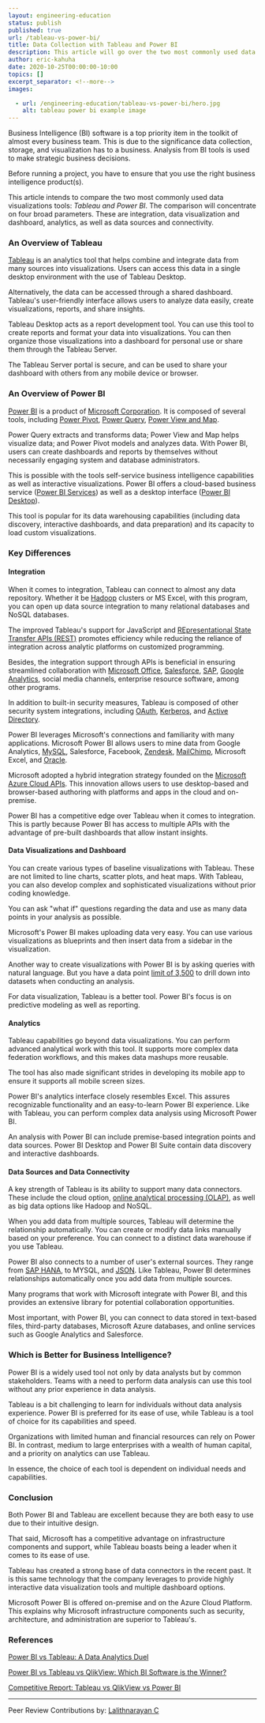 ```yaml
---
layout: engineering-education
status: publish
published: true
url: /tableau-vs-power-bi/
title: Data Collection with Tableau and Power BI
description: This article will go over the two most commonly used data visualizations tools, Tableau and Power BI.
author: eric-kahuha
date: 2020-10-25T00:00:00-10:00
topics: []
excerpt_separator: <!--more-->
images:

  - url: /engineering-education/tableau-vs-power-bi/hero.jpg
    alt: tableau power bi example image
---
```

Business Intelligence (BI) software is a top priority item in the toolkit of almost every business team. This is due to the significance data collection, storage, and visualization has to a business. Analysis from BI tools is used to make strategic business decisions.
<!--more-->
Before running a project, you have to ensure that you use the right business intelligence product(s).

This article intends to compare the two most commonly used data visualizations tools: *Tableau and Power BI*. The comparison will concentrate on four broad parameters. These are integration, data visualization and dashboard, analytics, as well as data sources and connectivity.

### An Overview of Tableau
[Tableau](https://www.tableau.com/) is an analytics tool that helps combine and integrate data from many sources into visualizations. Users can access this data in a single desktop environment with the use of Tableau Desktop.

Alternatively, the data can be accessed through a shared dashboard. Tableau's user-friendly interface allows users to analyze data easily, create visualizations, reports, and share insights.

Tableau Desktop acts as a report development tool. You can use this tool to create reports and format your data into visualizations. You can then organize those visualizations into a dashboard for personal use or share them through the Tableau Server.

The Tableau Server portal is secure, and can be used to share your dashboard with others from any mobile device or browser.

### An Overview of Power BI
[Power BI](https://powerbi.microsoft.com/en-us/) is a product of [Microsoft Corporation](https://www.microsoft.com/). It is composed of several tools, including [Power Pivot](https://support.microsoft.com/en-us/office/power-pivot-powerful-data-analysis-and-data-modeling-in-excel-a9c2c6e2-cc49-4976-a7d7-40896795d045), [Power Query](https://docs.microsoft.com/en-us/power-query/power-query-what-is-power-query), [Power View and Map](https://support.microsoft.com/en-us/office/maps-in-power-view-8a9b2af3-a055-4131-a327-85cc835271f7).

Power Query extracts and transforms data; Power View and Map helps visualize data; and Power Pivot models and analyzes data. With Power BI, users can create dashboards and reports by themselves without necessarily engaging system and database administrators.

This is possible with the tools self-service business intelligence capabilities as well as interactive visualizations. Power BI offers a cloud-based business service ([Power BI Services](https://powerbi.microsoft.com/en-us/blog/tag/power-bi-service/)) as well as a desktop interface ([Power BI Desktop](https://powerbi.microsoft.com/en-us/desktop/)).

This tool is popular for its data warehousing capabilities (including data discovery, interactive dashboards, and data preparation) and its capacity to load custom visualizations.

### Key Differences
#### Integration
When it comes to integration, Tableau can connect to almost any data repository. Whether it be [Hadoop](https://hadoop.apache.org/) clusters or MS Excel, with this program, you can open up data source integration to many relational databases and NoSQL databases.

The improved Tableau's support for JavaScript and [REpresentational State Transfer APIs (REST)](https://restfulapi.net/) promotes efficiency while reducing the reliance of integration across analytic platforms on customized programming.

Besides, the integration support through APIs is beneficial in ensuring streamlined collaboration with [Microsoft Office](https://www.office.com/), [Salesforce](https://www.salesforce.com/), [SAP](https://news.sap.com/what-is-sap/), [Google Analytics](https://analytics.google.com/analytics/web/), social media channels, enterprise resource software, among other programs.

In addition to built-in security measures, Tableau is composed of other security system integrations, including [OAuth](https://oauth.net/), [Kerberos](https://web.mit.edu/kerberos/), and [Active Directory](https://docs.microsoft.com/en-us/windows-server/identity/ad-ds/get-started/virtual-dc/active-directory-domain-services-overview).

Power BI leverages Microsoft's connections and familiarity with many applications. Microsoft Power BI allows users to mine data from Google Analytics, [MySQL](https://www.mysql.com/), Salesforce, Facebook, [Zendesk](https://www.zendesk.com/), [MailChimp](https://mailchimp.com/), Microsoft Excel, and [Oracle](https://www.oracle.com/index.html).

Microsoft adopted a hybrid integration strategy founded on the [Microsoft Azure Cloud APIs](https://azure.microsoft.com/en-us/services/api-management/). This innovation allows users to use desktop-based and browser-based authoring with platforms and apps in the cloud and on-premise.

Power BI has a competitive edge over Tableau when it comes to integration. This is partly because Power BI has access to multiple APIs with the advantage of pre-built dashboards that allow instant insights.

#### Data Visualizations and Dashboard
You can create various types of baseline visualizations with Tableau. These are not limited to line charts, scatter plots, and heat maps. With Tableau, you can also develop complex and sophisticated visualizations without prior coding knowledge.

You can ask "what if" questions regarding the data and use as many data points in your analysis as possible.

Microsoft's Power BI makes uploading data very easy. You can use various visualizations as blueprints and then insert data from a sidebar in the visualization.

Another way to create visualizations with Power BI is by asking queries with natural language. But you have a data point [limit of 3,500](https://docs.microsoft.com/en-us/power-bi/create-reports/desktop-high-density-sampling#:~:text=3%2C500%20is%20the%20maximum%20number,maximum%20overall%20data%20points%20limit.) to drill down into datasets when conducting an analysis.

For data visualization, Tableau is a better tool. Power BI's focus is on predictive modeling as well as reporting.

#### Analytics
Tableau capabilities go beyond data visualizations. You can perform advanced analytical work with this tool. It supports more complex data federation workflows, and this makes data mashups more reusable.

The tool has also made significant strides in developing its mobile app to ensure it supports all mobile screen sizes.

Power BI's analytics interface closely resembles Excel. This assures recognizable functionality and an easy-to-learn Power BI experience. Like with Tableau, you can perform complex data analysis using Microsoft Power BI.

An analysis with Power BI can include premise-based integration points and data sources. Power BI Desktop and Power BI Suite contain data discovery and interactive dashboards.

#### Data Sources and Data Connectivity
A key strength of Tableau is its ability to support many data connectors. These include the cloud option, [online analytical processing (OLAP)](https://olap.com/olap-definition/), as well as big data options like Hadoop and NoSQL.

When you add data from multiple sources, Tableau will determine the relationship automatically. You can create or modify data links manually based on your preference. You can connect to a distinct data warehouse if you use Tableau.

Power BI also connects to a number of user's external sources. They range from [SAP HANA](https://www.sap.com/corporate/en/company.html), to MYSQL, and [JSON](https://www.json.org/). Like Tableau, Power BI determines relationships automatically once you add data from multiple sources.

Many programs that work with Microsoft integrate with Power BI, and this provides an extensive library for potential collaboration opportunities.

Most important, with Power BI, you can connect to data stored in text-based files, third-party databases, Microsoft Azure databases, and online services such as Google Analytics and Salesforce.

### Which is Better for Business Intelligence?
Power BI is a widely used tool not only by data analysts but by common stakeholders. Teams with a need to perform data analysis can use this tool without any prior experience in data analysis.

Tableau is a bit challenging to learn for individuals without data analysis experience. Power BI is preferred for its ease of use, while Tableau is a tool of choice for its capabilities and speed.

Organizations with limited human and financial resources can rely on Power BI. In contrast, medium to large enterprises with a wealth of human capital, and a priority on analytics can use Tableau.

In essence, the choice of each tool is dependent on individual needs and capabilities.

### Conclusion
Both Power BI and Tableau are excellent because they are both easy to use due to their intuitive design.

That said, Microsoft has a competitive advantage on infrastructure components and support, while Tableau boasts being a leader when it comes to its ease of use.

Tableau has created a strong base of data connectors in the recent past. It is this same technology that the company leverages to provide highly interactive data visualization tools and multiple dashboard options.

Microsoft Power BI is offered on-premise and on the Azure Cloud Platform. This explains why Microsoft infrastructure components such as security, architecture, and administration are superior to Tableau's.

### References
[Power BI vs Tableau: A Data Analytics Duel](https://technologyadvice.com/blog/information-technology/power-bi-vs-tableau/#:~:text=Power%20BI%20comes%20at%20a,intelligence%20to%20enhance%20their%20analytics)

[Power BI vs Tableau vs QlikView: Which BI Software is the Winner?](https://www.selecthub.com/business-intelligence/tableau-vs-qlikview-vs-microsoft-power-bi/)

[Competitive Report: Tableau vs QlikView vs Power BI](https://www.smetricinsights.com/wp-content/uploads/2019/05/Tableau-VS-QlikView-VS-Power-BI-2019-Update.pdf)

---
Peer Review Contributions by: [Lalithnarayan C](/engineering-education/authors/lalithnarayan-c/)
